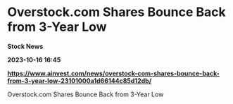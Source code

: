 # Overstock.com Shares Bounce Back from 3-Year Low
**Stock News**

**2023-10-16 16:45**

**https://www.ainvest.com/news/overstock-com-shares-bounce-back-from-3-year-low-23101000a1d66144c85d12db/**

Overstock.com Shares Bounce Back from 3-Year Low
